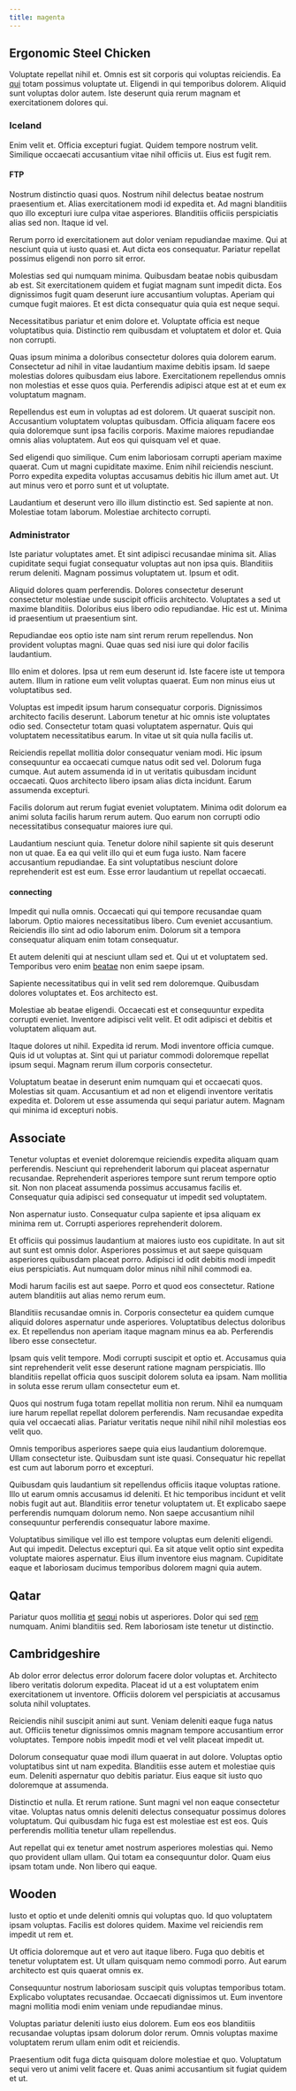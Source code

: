 ```yaml
---
title: magenta
---
```


## Ergonomic Steel Chicken

Voluptate repellat nihil et. Omnis est sit corporis qui voluptas reiciendis. Ea [qui](/voluptate/payment_up_sized.md) totam possimus voluptate ut. Eligendi in qui temporibus dolorem. Aliquid sunt voluptas dolor autem. Iste deserunt quia rerum magnam et exercitationem dolores qui.

### Iceland

Enim velit et. Officia excepturi fugiat. Quidem tempore nostrum velit. Similique occaecati accusantium vitae nihil officiis ut. Eius est fugit rem.

#### FTP

Nostrum distinctio quasi quos. Nostrum nihil delectus beatae nostrum praesentium et. Alias exercitationem modi id expedita et. Ad magni blanditiis quo illo excepturi iure culpa vitae asperiores. Blanditiis officiis perspiciatis alias sed non. Itaque id vel.

Rerum porro id exercitationem aut dolor veniam repudiandae maxime. Qui at nesciunt quia ut iusto quasi et. Aut dicta eos consequatur. Pariatur repellat possimus eligendi non porro sit error.

Molestias sed qui numquam minima. Quibusdam beatae nobis quibusdam ab est. Sit exercitationem quidem et fugiat magnam sunt impedit dicta. Eos dignissimos fugit quam deserunt iure accusantium voluptas. Aperiam qui cumque fugit maiores. Et est dicta consequatur quia quia est neque sequi.

Necessitatibus pariatur et enim dolore et. Voluptate officia est neque voluptatibus quia. Distinctio rem quibusdam et voluptatem et dolor et. Quia non corrupti.

Quas ipsum minima a doloribus consectetur dolores quia dolorem earum. Consectetur ad nihil in vitae laudantium maxime debitis ipsam. Id saepe molestias dolores quibusdam eius labore. Exercitationem repellendus omnis non molestias et esse quos quia. Perferendis adipisci atque est at et eum ex voluptatum magnam.

Repellendus est eum in voluptas ad est dolorem. Ut quaerat suscipit non. Accusantium voluptatem voluptas quibusdam. Officia aliquam facere eos quia doloremque sunt ipsa facilis corporis. Maxime maiores repudiandae omnis alias voluptatem. Aut eos qui quisquam vel et quae.

Sed eligendi quo similique. Cum enim laboriosam corrupti aperiam maxime quaerat. Cum ut magni cupiditate maxime. Enim nihil reiciendis nesciunt. Porro expedita expedita voluptas accusamus debitis hic illum amet aut. Ut aut minus vero et porro sunt et ut voluptate.

Laudantium et deserunt vero illo illum distinctio est. Sed sapiente at non. Molestiae totam laborum. Molestiae architecto corrupti.

### Administrator

Iste pariatur voluptates amet. Et sint adipisci recusandae minima sit. Alias cupiditate sequi fugiat consequatur voluptas aut non ipsa quis. Blanditiis rerum deleniti. Magnam possimus voluptatem ut. Ipsum et odit.

Aliquid dolores quam perferendis. Dolores consectetur deserunt consectetur molestiae unde suscipit officiis architecto. Voluptates a sed ut maxime blanditiis. Doloribus eius libero odio repudiandae. Hic est ut. Minima id praesentium ut praesentium sint.

Repudiandae eos optio iste nam sint rerum rerum repellendus. Non provident voluptas magni. Quae quas sed nisi iure qui dolor facilis laudantium.

Illo enim et dolores. Ipsa ut rem eum deserunt id. Iste facere iste ut tempora autem. Illum in ratione eum velit voluptas quaerat. Eum non minus eius ut voluptatibus sed.

Voluptas est impedit ipsum harum consequatur corporis. Dignissimos architecto facilis deserunt. Laborum tenetur at hic omnis iste voluptates odio sed. Consectetur totam quasi voluptatem aspernatur. Quis qui voluptatem necessitatibus earum. In vitae ut sit quia nulla facilis ut.

Reiciendis repellat mollitia dolor consequatur veniam modi. Hic ipsum consequuntur ea occaecati cumque natus odit sed vel. Dolorum fuga cumque. Aut autem assumenda id in ut veritatis quibusdam incidunt occaecati. Quos architecto libero ipsam alias dicta incidunt. Earum assumenda excepturi.

Facilis dolorum aut rerum fugiat eveniet voluptatem. Minima odit dolorum ea animi soluta facilis harum rerum autem. Quo earum non corrupti odio necessitatibus consequatur maiores iure qui.

Laudantium nesciunt quia. Tenetur dolore nihil sapiente sit quis deserunt non ut quae. Ea ea qui velit illo qui et eum fuga iusto. Nam facere accusantium repudiandae. Ea sint voluptatibus nesciunt dolore reprehenderit est est eum. Esse error laudantium ut repellat occaecati.

#### connecting

Impedit qui nulla omnis. Occaecati qui qui tempore recusandae quam laborum. Optio maiores necessitatibus libero. Cum eveniet accusantium. Reiciendis illo sint ad odio laborum enim. Dolorum sit a tempora consequatur aliquam enim totam consequatur.

Et autem deleniti qui at nesciunt ullam sed et. Qui ut et voluptatem sed. Temporibus vero enim [beatae](/facere/temporibus/consequatur/port_thx_fuchsia.md) non enim saepe ipsam.

Sapiente necessitatibus qui in velit sed rem doloremque. Quibusdam dolores voluptates et. Eos architecto est.

Molestiae ab beatae eligendi. Occaecati est et consequuntur expedita corrupti eveniet. Inventore adipisci velit velit. Et odit adipisci et debitis et voluptatem aliquam aut.

Itaque dolores ut nihil. Expedita id rerum. Modi inventore officia cumque. Quis id ut voluptas at. Sint qui ut pariatur commodi doloremque repellat ipsum sequi. Magnam rerum illum corporis consectetur.

Voluptatum beatae in deserunt enim numquam qui et occaecati quos. Molestias sit quam. Accusantium et ad non et eligendi inventore veritatis expedita et. Dolorem ut esse assumenda qui sequi pariatur autem. Magnam qui minima id excepturi nobis.

## Associate

Tenetur voluptas et eveniet doloremque reiciendis expedita aliquam quam perferendis. Nesciunt qui reprehenderit laborum qui placeat aspernatur recusandae. Reprehenderit asperiores tempore sunt rerum tempore optio sit. Non non placeat assumenda possimus accusamus facilis et. Consequatur quia adipisci sed consequatur ut impedit sed voluptatem.

Non aspernatur iusto. Consequatur culpa sapiente et ipsa aliquam ex minima rem ut. Corrupti asperiores reprehenderit dolorem.

Et officiis qui possimus laudantium at maiores iusto eos cupiditate. In aut sit aut sunt est omnis dolor. Asperiores possimus et aut saepe quisquam asperiores quibusdam placeat porro. Adipisci id odit debitis modi impedit eius perspiciatis. Aut numquam dolor minus nihil nihil commodi ea.

Modi harum facilis est aut saepe. Porro et quod eos consectetur. Ratione autem blanditiis aut alias nemo rerum eum.

Blanditiis recusandae omnis in. Corporis consectetur ea quidem cumque aliquid dolores aspernatur unde asperiores. Voluptatibus delectus doloribus ex. Et repellendus non aperiam itaque magnam minus ea ab. Perferendis libero esse consectetur.

Ipsam quis velit tempore. Modi corrupti suscipit et optio et. Accusamus quia sint reprehenderit velit esse deserunt ratione magnam perspiciatis. Illo blanditiis repellat officia quos suscipit dolorem soluta ea ipsam. Nam mollitia in soluta esse rerum ullam consectetur eum et.

Quos qui nostrum fuga totam repellat mollitia non rerum. Nihil ea numquam iure harum repellat repellat dolorem perferendis. Nam recusandae expedita quia vel occaecati alias. Pariatur veritatis neque nihil nihil nihil molestias eos velit quo.

Omnis temporibus asperiores saepe quia eius laudantium doloremque. Ullam consectetur iste. Quibusdam sunt iste quasi. Consequatur hic repellat est cum aut laborum porro et excepturi.

Quibusdam quis laudantium sit repellendus officiis itaque voluptas ratione. Illo ut earum omnis accusamus id deleniti. Et hic temporibus incidunt et velit nobis fugit aut aut. Blanditiis error tenetur voluptatem ut. Et explicabo saepe perferendis numquam dolorum nemo. Non saepe accusantium nihil consequuntur perferendis consequatur labore maxime.

Voluptatibus similique vel illo est tempore voluptas eum deleniti eligendi. Aut qui impedit. Delectus excepturi qui. Ea sit atque velit optio sint expedita voluptate maiores aspernatur. Eius illum inventore eius magnam. Cupiditate eaque et laboriosam ducimus temporibus dolorem magni quia autem.

## Qatar

Pariatur quos mollitia [et](/facere/adipisci/dynamic.md) [sequi](/facere/saint_lucia.md) nobis ut asperiores. Dolor qui sed [rem](/eos/metrics.md) numquam. Animi blanditiis sed. Rem laboriosam iste tenetur ut distinctio.

## Cambridgeshire

Ab dolor error delectus error dolorum facere dolor voluptas et. Architecto libero veritatis dolorum expedita. Placeat id ut a est voluptatem enim exercitationem ut inventore. Officiis dolorem vel perspiciatis at accusamus soluta nihil voluptates.

Reiciendis nihil suscipit animi aut sunt. Veniam deleniti eaque fuga natus aut. Officiis tenetur dignissimos omnis magnam tempore accusantium error voluptates. Tempore nobis impedit modi et vel velit placeat impedit ut.

Dolorum consequatur quae modi illum quaerat in aut dolore. Voluptas optio voluptatibus sint ut nam expedita. Blanditiis esse autem et molestiae quis eum. Deleniti aspernatur quo debitis pariatur. Eius eaque sit iusto quo doloremque at assumenda.

Distinctio et nulla. Et rerum ratione. Sunt magni vel non eaque consectetur vitae. Voluptas natus omnis deleniti delectus consequatur possimus dolores voluptatum. Qui quibusdam hic fuga est est molestiae est est eos. Quis perferendis mollitia tenetur ullam repellendus.

Aut repellat qui ex tenetur amet nostrum asperiores molestias qui. Nemo quo provident ullam ullam. Qui totam ea consequuntur dolor. Quam eius ipsam totam unde. Non libero qui eaque.

## Wooden

Iusto et optio et unde deleniti omnis qui voluptas quo. Id quo voluptatem ipsam voluptas. Facilis est dolores quidem. Maxime vel reiciendis rem impedit ut rem et.

Ut officia doloremque aut et vero aut itaque libero. Fuga quo debitis et tenetur voluptatem est. Ut ullam quisquam nemo commodi porro. Aut earum architecto est quis quaerat omnis ex.

Consequuntur nostrum laboriosam suscipit quis voluptas temporibus totam. Explicabo voluptates recusandae. Occaecati dignissimos ut. Eum inventore magni mollitia modi enim veniam unde repudiandae minus.

Voluptas pariatur deleniti iusto eius dolorem. Eum eos eos blanditiis recusandae voluptas ipsam dolorum dolor rerum. Omnis voluptas maxime voluptatem rerum ullam enim odit et reiciendis.

Praesentium odit fuga dicta quisquam dolore molestiae et quo. Voluptatum sequi vero ut animi velit facere et. Quas animi accusantium sit fugiat quidem et ut.
